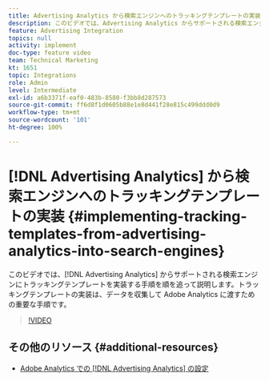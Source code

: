 ```yaml
---
title: Advertising Analytics から検索エンジンへのトラッキングテンプレートの実装
description: このビデオでは、Advertising Analytics からサポートされる検索エンジンにトラッキングテンプレートを実装する手順を順を追って説明します。トラッキングテンプレートの実装は、データを収集して Adobe Analytics に渡すための重要な手順です。
feature: Advertising Integration
topics: null
activity: implement
doc-type: feature video
team: Technical Marketing
kt: 1651
topic: Integrations
role: Admin
level: Intermediate
exl-id: a6b3371f-eaf0-483b-8580-f3bb8d287573
source-git-commit: ff6d8f1d0605b88e1e8d441f28e815c499ddd0d9
workflow-type: tm+mt
source-wordcount: '101'
ht-degree: 100%

---
```


# [!DNL Advertising Analytics] から検索エンジンへのトラッキングテンプレートの実装 {#implementing-tracking-templates-from-advertising-analytics-into-search-engines}

このビデオでは、[!DNL Advertising Analytics] からサポートされる検索エンジンにトラッキングテンプレートを実装する手順を順を追って説明します。トラッキングテンプレートの実装は、データを収集して Adobe Analytics に渡すための重要な手順です。

>[!VIDEO](https://video.tv.adobe.com/v/23120/?quality=12)

## その他のリソース {#additional-resources}

* [Adobe Analytics での  [!DNL Advertising Analytics]  の設定](https://experienceleague.adobe.com/docs/analytics-learn/tutorials/integrations/ad-cloud/configuring-advertising-analytics.html?lang=ja)
